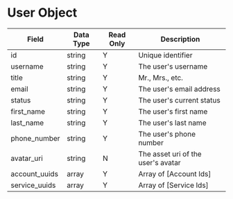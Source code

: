 # User Object

Field | Data Type | Read Only | Description
--- | --- | --- | --- 
id | string | Y | Unique identifier
username | string | Y | The user's username
title |  string | Y | Mr., Mrs., etc.
email | string | Y | The user's email address
status | string | Y | The user's current status
first_name | string | Y | The user's first name
last_name | string | Y | The user's last name
phone_number | string | Y | The user's phone number
avatar_uri | string | N | The asset uri of the user's avatar
account_uuids | array | Y | Array of [Account Ids]
service_uuids | array | Y | Array of [Service Ids]